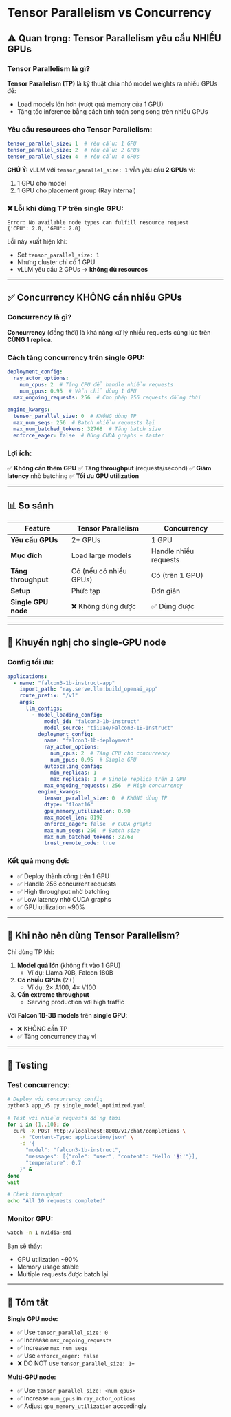 # Tensor Parallelism vs Concurrency

## ⚠️ Quan trọng: Tensor Parallelism yêu cầu NHIỀU GPUs

### Tensor Parallelism là gì?

**Tensor Parallelism (TP)** là kỹ thuật chia nhỏ model weights ra nhiều GPUs để:
- Load models lớn hơn (vượt quá memory của 1 GPU)
- Tăng tốc inference bằng cách tính toán song song trên nhiều GPUs

### Yêu cầu resources cho Tensor Parallelism:

```yaml
tensor_parallel_size: 1  # Yêu cầu: 1 GPU
tensor_parallel_size: 2  # Yêu cầu: 2 GPUs
tensor_parallel_size: 4  # Yêu cầu: 4 GPUs
```

**CHÚ Ý:** vLLM với `tensor_parallel_size: 1` vẫn yêu cầu **2 GPUs** vì:
1. 1 GPU cho model
2. 1 GPU cho placement group (Ray internal)

### ❌ Lỗi khi dùng TP trên single GPU:

```
Error: No available node types can fulfill resource request 
{'CPU': 2.0, 'GPU': 2.0}
```

Lỗi này xuất hiện khi:
- Set `tensor_parallel_size: 1`
- Nhưng cluster chỉ có 1 GPU
- vLLM yêu cầu 2 GPUs → **không đủ resources**

---

## ✅ Concurrency KHÔNG cần nhiều GPUs

### Concurrency là gì?

**Concurrency** (đồng thời) là khả năng xử lý nhiều requests cùng lúc trên **CÙNG 1 replica**.

### Cách tăng concurrency trên single GPU:

```yaml
deployment_config:
  ray_actor_options:
    num_cpus: 2  # Tăng CPU để handle nhiều requests
    num_gpus: 0.95  # Vẫn chỉ dùng 1 GPU
  max_ongoing_requests: 256  # Cho phép 256 requests đồng thời

engine_kwargs:
  tensor_parallel_size: 0  # KHÔNG dùng TP
  max_num_seqs: 256  # Batch nhiều requests lại
  max_num_batched_tokens: 32768  # Tăng batch size
  enforce_eager: false  # Dùng CUDA graphs → faster
```

### Lợi ích:

✅ **Không cần thêm GPU**
✅ **Tăng throughput** (requests/second)
✅ **Giảm latency** nhờ batching
✅ **Tối ưu GPU utilization**

---

## 📊 So sánh

| Feature | Tensor Parallelism | Concurrency |
|---------|-------------------|-------------|
| **Yêu cầu GPUs** | 2+ GPUs | 1 GPU |
| **Mục đích** | Load large models | Handle nhiều requests |
| **Tăng throughput** | Có (nếu có nhiều GPUs) | Có (trên 1 GPU) |
| **Setup** | Phức tạp | Đơn giản |
| **Single GPU node** | ❌ Không dùng được | ✅ Dùng được |

---

## 🎯 Khuyến nghị cho single-GPU node

### Config tối ưu:

```yaml
applications:
  - name: "falcon3-1b-instruct-app"
    import_path: "ray.serve.llm:build_openai_app"
    route_prefix: "/v1"
    args:
      llm_configs:
        - model_loading_config:
            model_id: "falcon3-1b-instruct"
            model_source: "tiiuae/Falcon3-1B-Instruct"
          deployment_config:
            name: "falcon3-1b-deployment"
            ray_actor_options:
              num_cpus: 2  # Tăng CPU cho concurrency
              num_gpus: 0.95  # Single GPU
            autoscaling_config:
              min_replicas: 1
              max_replicas: 1  # Single replica trên 1 GPU
            max_ongoing_requests: 256  # High concurrency
          engine_kwargs:
            tensor_parallel_size: 0  # KHÔNG dùng TP
            dtype: "float16"
            gpu_memory_utilization: 0.90
            max_model_len: 8192
            enforce_eager: false  # CUDA graphs
            max_num_seqs: 256  # Batch size
            max_num_batched_tokens: 32768
            trust_remote_code: true
```

### Kết quả mong đợi:

- ✅ Deploy thành công trên 1 GPU
- ✅ Handle 256 concurrent requests
- ✅ High throughput nhờ batching
- ✅ Low latency nhờ CUDA graphs
- ✅ GPU utilization ~90%

---

## 🔧 Khi nào nên dùng Tensor Parallelism?

Chỉ dùng TP khi:

1. **Model quá lớn** (không fit vào 1 GPU)
   - Ví dụ: Llama 70B, Falcon 180B
2. **Có nhiều GPUs** (2+)
   - Ví dụ: 2× A100, 4× V100
3. **Cần extreme throughput**
   - Serving production với high traffic

Với **Falcon 1B-3B models** trên **single GPU**:
- ❌ KHÔNG cần TP
- ✅ Tăng concurrency thay vì

---

## 📝 Testing

### Test concurrency:

```bash
# Deploy với concurrency config
python3 app_v5.py single_model_optimized.yaml

# Test với nhiều requests đồng thời
for i in {1..10}; do
  curl -X POST http://localhost:8000/v1/chat/completions \
    -H "Content-Type: application/json" \
    -d '{
      "model": "falcon3-1b-instruct",
      "messages": [{"role": "user", "content": "Hello '$i'"}],
      "temperature": 0.7
    }' &
done
wait

# Check throughput
echo "All 10 requests completed"
```

### Monitor GPU:

```bash
watch -n 1 nvidia-smi
```

Bạn sẽ thấy:
- GPU utilization ~90%
- Memory usage stable
- Multiple requests được batch lại

---

## 🚀 Tóm tắt

**Single GPU node:**
- ✅ Use `tensor_parallel_size: 0`
- ✅ Increase `max_ongoing_requests`
- ✅ Increase `max_num_seqs`
- ✅ Use `enforce_eager: false`
- ❌ DO NOT use `tensor_parallel_size: 1+`

**Multi-GPU node:**
- ✅ Use `tensor_parallel_size: <num_gpus>`
- ✅ Increase `num_gpus` in `ray_actor_options`
- ✅ Adjust `gpu_memory_utilization` accordingly

